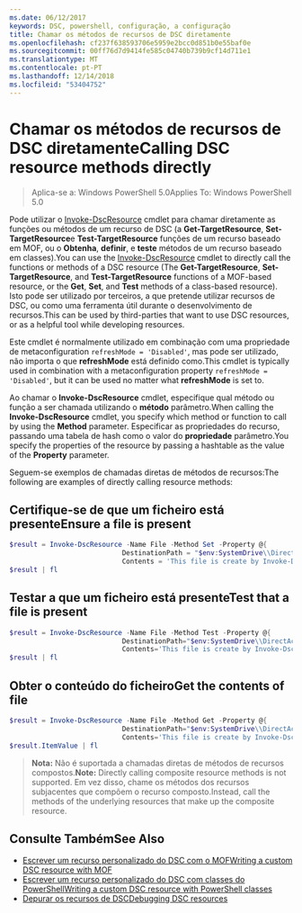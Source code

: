 ```yaml
---
ms.date: 06/12/2017
keywords: DSC, powershell, configuração, a configuração
title: Chamar os métodos de recursos de DSC diretamente
ms.openlocfilehash: cf237f638593706e5959e2bcc0d851b0e55baf0e
ms.sourcegitcommit: 00ff76d7d9414fe585c04740b739b9cf14d711e1
ms.translationtype: MT
ms.contentlocale: pt-PT
ms.lasthandoff: 12/14/2018
ms.locfileid: "53404752"
---
```

# <a name="calling-dsc-resource-methods-directly"></a><span data-ttu-id="f646a-103">Chamar os métodos de recursos de DSC diretamente</span><span class="sxs-lookup"><span data-stu-id="f646a-103">Calling DSC resource methods directly</span></span>

><span data-ttu-id="f646a-104">Aplica-se a: Windows PowerShell 5.0</span><span class="sxs-lookup"><span data-stu-id="f646a-104">Applies To: Windows PowerShell 5.0</span></span>

<span data-ttu-id="f646a-105">Pode utilizar o [Invoke-DscResource](/powershell/module/PSDesiredStateConfiguration/Invoke-DscResource) cmdlet para chamar diretamente as funções ou métodos de um recurso de DSC (a **Get-TargetResource**, **Set-TargetResource**e  **Test-TargetResource** funções de um recurso baseado em MOF, ou o **Obtenha**, **definir**, e **teste** métodos de um recurso baseado em classes).</span><span class="sxs-lookup"><span data-stu-id="f646a-105">You can use the [Invoke-DscResource](/powershell/module/PSDesiredStateConfiguration/Invoke-DscResource) cmdlet to directly call the functions or methods of a DSC resource (The **Get-TargetResource**, **Set-TargetResource**, and **Test-TargetResource** functions of a MOF-based resource, or the **Get**, **Set**, and **Test** methods of a class-based resource).</span></span>
<span data-ttu-id="f646a-106">Isto pode ser utilizado por terceiros, a que pretende utilizar recursos de DSC, ou como uma ferramenta útil durante o desenvolvimento de recursos.</span><span class="sxs-lookup"><span data-stu-id="f646a-106">This can be used by third-parties that want to use DSC resources, or as a helpful tool while developing resources.</span></span>

<span data-ttu-id="f646a-107">Este cmdlet é normalmente utilizado em combinação com uma propriedade de metaconfiguration `refreshMode = 'Disabled'`, mas pode ser utilizado, não importa o que **refreshMode** está definido como.</span><span class="sxs-lookup"><span data-stu-id="f646a-107">This cmdlet is typically used in combination with a metaconfiguration property `refreshMode = 'Disabled'`, but it can be used no matter what **refreshMode** is set to.</span></span>

<span data-ttu-id="f646a-108">Ao chamar o **Invoke-DscResource** cmdlet, especifique qual método ou função a ser chamada utilizando o **método** parâmetro.</span><span class="sxs-lookup"><span data-stu-id="f646a-108">When calling the **Invoke-DscResource** cmdlet, you specify which method or function to call by using the **Method** parameter.</span></span> <span data-ttu-id="f646a-109">Especificar as propriedades do recurso, passando uma tabela de hash como o valor do **propriedade** parâmetro.</span><span class="sxs-lookup"><span data-stu-id="f646a-109">You specify the properties of the resource by passing a hashtable as the value of the **Property** parameter.</span></span>

<span data-ttu-id="f646a-110">Seguem-se exemplos de chamadas diretas de métodos de recursos:</span><span class="sxs-lookup"><span data-stu-id="f646a-110">The following are examples of directly calling resource methods:</span></span>

## <a name="ensure-a-file-is-present"></a><span data-ttu-id="f646a-111">Certifique-se de que um ficheiro está presente</span><span class="sxs-lookup"><span data-stu-id="f646a-111">Ensure a file is present</span></span>

```powershell
$result = Invoke-DscResource -Name File -Method Set -Property @{
                            DestinationPath = "$env:SystemDrive\\DirectAccess.txt";
                            Contents = 'This file is create by Invoke-DscResource'} -Verbose
$result | fl
```

## <a name="test-that-a-file-is-present"></a><span data-ttu-id="f646a-112">Testar a que um ficheiro está presente</span><span class="sxs-lookup"><span data-stu-id="f646a-112">Test that a file is present</span></span>

```powershell
$result = Invoke-DscResource -Name File -Method Test -Property @{
                            DestinationPath="$env:SystemDrive\\DirectAccess.txt";
                            Contents='This file is create by Invoke-DscResource'} -Verbose
$result | fl
```

## <a name="get-the-contents-of-file"></a><span data-ttu-id="f646a-113">Obter o conteúdo do ficheiro</span><span class="sxs-lookup"><span data-stu-id="f646a-113">Get the contents of file</span></span>

```powershell
$result = Invoke-DscResource -Name File -Method Get -Property @{
                            DestinationPath="$env:SystemDrive\\DirectAccess.txt";
                            Contents='This file is create by Invoke-DscResource'} -Verbose
$result.ItemValue | fl
```

><span data-ttu-id="f646a-114">**Nota:** Não é suportada a chamadas diretas de métodos de recursos compostos.</span><span class="sxs-lookup"><span data-stu-id="f646a-114">**Note:** Directly calling composite resource methods is not supported.</span></span> <span data-ttu-id="f646a-115">Em vez disso, chame os métodos dos recursos subjacentes que compõem o recurso composto.</span><span class="sxs-lookup"><span data-stu-id="f646a-115">Instead, call the methods of the underlying resources that make up the composite resource.</span></span>

## <a name="see-also"></a><span data-ttu-id="f646a-116">Consulte Também</span><span class="sxs-lookup"><span data-stu-id="f646a-116">See Also</span></span>
- [<span data-ttu-id="f646a-117">Escrever um recurso personalizado do DSC com o MOF</span><span class="sxs-lookup"><span data-stu-id="f646a-117">Writing a custom DSC resource with MOF</span></span>](../resources/authoringResourceMOF.md)
- [<span data-ttu-id="f646a-118">Escrever um recurso personalizado do DSC com classes do PowerShell</span><span class="sxs-lookup"><span data-stu-id="f646a-118">Writing a custom DSC resource with PowerShell classes</span></span>](../resources/authoringResourceClass.md)
- [<span data-ttu-id="f646a-119">Depurar os recursos de DSC</span><span class="sxs-lookup"><span data-stu-id="f646a-119">Debugging DSC resources</span></span>](../troubleshooting/debugResource.md)